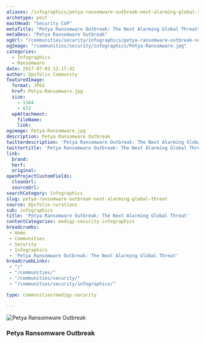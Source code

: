 ```yaml
---
aliases: /infographics/petya-ransomware-outbreak-next-alarming-global-threat
archetype: post
mastHead: "Security CoP"
metaTitle: "Petya Ransomware Outbreak: The Next Alarming Global Threat"
metaDesc: "Petya Ransomware Outbreak"
ogUrl: "/communities/security/infographics/petya-ransomware-outbreak-next-alarming-global-threat"
ogImage: "/communities/security/infographics/Petya-Ransomware.jpg"
categories:
  - Infographics
  - Ransomware
date: 2017-07-03 12:17:42
author: Opsfolio Community
featuredImage:
  format: JPEG
  href: Petya-Ransomware.jpg
  size:
    - 1344
    - 672
  wpAttachment:
    fileName:
    link:
ogimage: Petya-Ransomware.jpg
description: Petya Ransomware Outbreak
twitterdescription: 'Petya Ransomware Outbreak: The Next Alarming Global Threat'
twittertitle: 'Petya Ransomware Outbreak: The Next Alarming Global Threat'
link:
  brand:
  herf:
  original:
openProjectCustomFields:
  cleanUrl:
  sourceUrl:
searchCategory: Infographics
slug: petya-ransomware-outbreak-next-alarming-global-threat
source: Opsfolio-curations
sub: infographics
title: 'Petya Ransomware Outbreak: The Next Alarming Global Threat'
contentCategories: medigy-security-infographics
breadcrumbs:
 - Home
 - Communities
 - Security
 - Infographics
 - 'Petya Ransomware Outbreak: The Next Alarming Global Threat'
breadcrumbLinks:
 - "/"
 - "/communities/"
 - "/communities/security/"
 - "/communities/security/infographics/"

type: communities/medigy-security

---
```

![Petya Ransomware Outbreak](/communities/security/infographics/Petya-Ransomware.jpg)

### Petya Ransomware Outbreak

